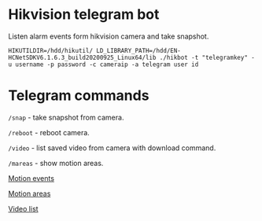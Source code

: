 # Hikvision telegram bot

Listen alarm events form hikvision camera and take snapshot.

```
HIKUTILDIR=/hdd/hikutil/ LD_LIBRARY_PATH=/hdd/EN-HCNetSDKV6.1.6.3_build20200925_Linux64/lib ./hikbot -t "telegramkey" -u username -p password -c cameraip -a telegram user id
```

# Telegram commands

```/snap``` - take snapshot from camera.

```/reboot``` - reboot camera.

```/video``` - list saved video from camera with download command.

```/mareas``` - show motion areas.

[Motion events](imgs/event.png)

[Motion areas](imgs/mareas.png)

[Video list](imgs/video.png)
